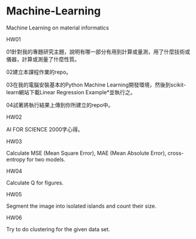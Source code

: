 # Machine-Learning
Machine Learning on material informatics

HW01

01針對我的專題研究主題，說明有哪一部分有用到計算或量測，用了什麼技術或儀器，計算或測量了什麼性質。

02建立本課程作業的repo。

03在我的電腦安裝基本的Python Machine Learning開發環境，然後到scikit-learn網站下載Linear Regression Example*並執行之。

04試著將執行結果上傳到你所建立的repo中。

HW02

AI FOR SCIENCE 2000字心得。

HW03

Calculate MSE (Mean Square Error), MAE (Mean Absolute Error), cross-entropy for two models.

HW04

Calculate Q for figures.

HW05

Segment the image into isolated islands and count their size.

HW06

Try to do clustering for the given data set.
